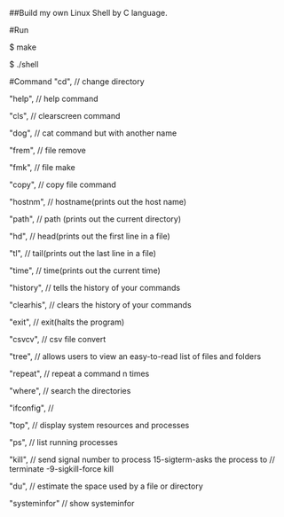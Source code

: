 ##Build my own Linux Shell by C language.

#Run 

$ make

$ ./shell

#Command
"cd",       // change directory

"help",     // help command

"cls",      // clearscreen command

"dog",      // cat command but with another name
    
"frem",     // file remove
    
"fmk",      // file make
    
"copy",     // copy file command
    
"hostnm",   // hostname(prints out the host name)
    
"path",     // path (prints out the current directory)
    
"hd",       // head(prints out the first line in a file)
    
"tl",       // tail(prints out the last line in a file)
    
"time",     // time(prints out the current time)

"history",  // tells the history of your commands
    
"clearhis", // clears the history of your commands
    
"exit",     // exit(halts the program)
    
"csvcv",  // csv file convert
    
"tree",   // allows users to view an easy-to-read list of files and folders
    
"repeat", // repeat a command n times
    
"where",  // search the directories
    
"ifconfig", //
    
"top",      // display system resources and processes
    
"ps",       // list running processes
    
"kill",     // send signal number to process 15-sigterm-asks the process to // terminate -9-sigkill-force kill
    
"du",       // estimate the space used by a file or directory
    
"systeminfor" // show systeminfor        
